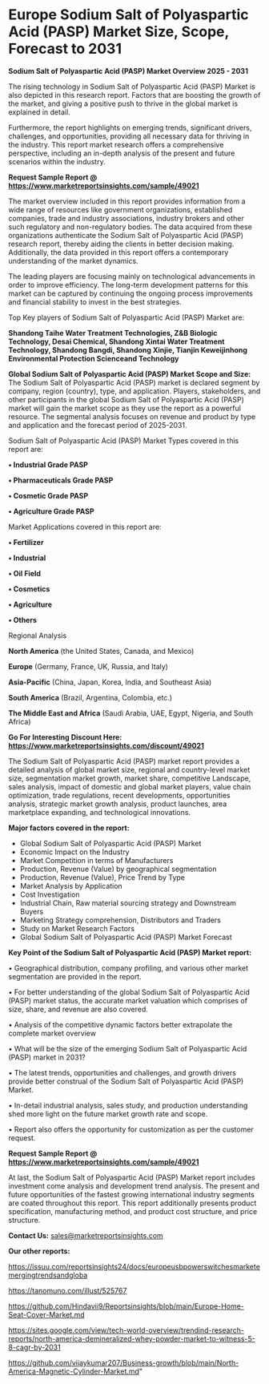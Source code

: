 # Europe Sodium Salt of Polyaspartic Acid (PASP) Market Size, Scope, Forecast to 2031

<Strong> Sodium Salt of Polyaspartic Acid (PASP) Market Overview 2025 - 2031</strong>

The rising technology in Sodium Salt of Polyaspartic Acid (PASP) Market is also depicted in this research report. Factors that are boosting the growth of the market, and giving a positive push to thrive in the global market is explained in detail.

Furthermore, the report highlights on emerging trends, significant drivers, challenges, and opportunities, providing all necessary data for thriving in the industry. This report market research offers a comprehensive perspective, including an in-depth analysis of the present and future scenarios within the industry.

<strong>Request Sample Report @ <a href=https://www.marketreportsinsights.com/sample/49021>https://www.marketreportsinsights.com/sample/49021</a></strong>

The market overview included in this report provides information from a wide range of resources like government organizations, established companies, trade and industry associations, industry brokers and other such regulatory and non-regulatory bodies. The data acquired from these organizations authenticate the Sodium Salt of Polyaspartic Acid (PASP) research report, thereby aiding the clients in better decision making. Additionally, the data provided in this report offers a contemporary understanding of the market dynamics.

The leading players are focusing mainly on technological advancements in order to improve efficiency. The long-term development patterns for this market can be captured by continuing the ongoing process improvements and financial stability to invest in the best strategies.

Top Key players of Sodium Salt of Polyaspartic Acid (PASP) Market are:

<strong>Shandong Taihe Water Treatment Technologies, Z&B Biologic Technology, Desai Chemical, Shandong Xintai Water Treatment Technology, Shandong Bangdi, Shandong Xinjie, Tianjin Keweijinhong Environmental Protection Scienceand Technology</strong>

<strong><b>Global Sodium Salt of Polyaspartic Acid (PASP) Market Scope and Size:</b></strong>
The Sodium Salt of Polyaspartic Acid (PASP) market is declared segment by company, region (country), type, and application. Players, stakeholders, and other participants in the global Sodium Salt of Polyaspartic Acid (PASP) market will gain the market scope as they use the report as a powerful resource. The segmental analysis focuses on revenue and product by type and application and the forecast period of 2025-2031.

Sodium Salt of Polyaspartic Acid (PASP) Market Types covered in this report are:

<strong>•  Industrial Grade PASP

•  Pharmaceuticals Grade PASP

•  Cosmetic Grade PASP

•  Agriculture Grade PASP</strong>

Market Applications covered in this report are:

<strong>•  Fertilizer

•  Industrial

•  Oil Field

•  Cosmetics

•  Agriculture

•  Others</strong> 

Regional Analysis

<strong>North America</strong> (the United States, Canada, and Mexico)

<strong>Europe</strong> (Germany, France, UK, Russia, and Italy)

<strong>Asia-Pacific</strong> (China, Japan, Korea, India, and Southeast Asia)

<strong>South America</strong> (Brazil, Argentina, Colombia, etc.)

<strong>The Middle East and Africa</strong> (Saudi Arabia, UAE, Egypt, Nigeria, and South Africa)

<strong>Go For Interesting Discount Here: <a href=https://www.marketreportsinsights.com/discount/49021>https://www.marketreportsinsights.com/discount/49021</a></strong>

The Sodium Salt of Polyaspartic Acid (PASP) market report provides a detailed analysis of global market size, regional and country-level market size, segmentation market growth, market share, competitive Landscape, sales analysis, impact of domestic and global market players, value chain optimization, trade regulations, recent developments, opportunities analysis, strategic market growth analysis, product launches, area marketplace expanding, and technological innovations.

<strong><b>Major factors covered in the report:</b></strong>
<ul>
  <li>Global Sodium Salt of Polyaspartic Acid (PASP) Market </li>
  <li>Economic Impact on the Industry</li>
  <li>Market Competition in terms of Manufacturers</li>
  <li>Production, Revenue (Value) by geographical segmentation</li>
  <li>Production, Revenue (Value), Price Trend by Type</li>
  <li>Market Analysis by Application</li>
  <li>Cost Investigation</li>
  <li>Industrial Chain, Raw material sourcing strategy and Downstream Buyers</li>
  <li>Marketing Strategy comprehension, Distributors and Traders</li>
  <li>Study on Market Research Factors</li>
  <li>Global Sodium Salt of Polyaspartic Acid (PASP) Market Forecast</li>
</ul>

<strong><b>Key Point of the Sodium Salt of Polyaspartic Acid (PASP) Market report:</b></strong>

• Geographical distribution, company profiling, and various other market segmentation are provided in the report.

• For better understanding of the global Sodium Salt of Polyaspartic Acid (PASP) market status, the accurate market valuation which comprises of size, share, and revenue are also covered.

• Analysis of the competitive dynamic factors better extrapolate the complete market overview

• What will be the size of the emerging Sodium Salt of Polyaspartic Acid (PASP) market in 2031?

• The latest trends, opportunities and challenges, and growth drivers provide better construal of the Sodium Salt of Polyaspartic Acid (PASP) Market.

• In-detail industrial analysis, sales study, and production understanding shed more light on the future market growth rate and scope.

• Report also offers the opportunity for customization as per the customer request.

<strong>Request Sample Report @ <a href=https://www.marketreportsinsights.com/sample/49021>https://www.marketreportsinsights.com/sample/49021</a></strong>

At last, the Sodium Salt of Polyaspartic Acid (PASP) Market report includes investment come analysis and development trend analysis. The present and future opportunities of the fastest growing international industry segments are coated throughout this report. This report additionally presents product specification, manufacturing method, and product cost structure, and price structure.

<strong>Contact Us:</strong>
sales@marketreportsinsights.com

<strong>Our other reports:</strong>

<a href=https://issuu.com/reportsinsights24/docs/europeusbpowerswitchesmarketemergingtrendsandgloba>https://issuu.com/reportsinsights24/docs/europeusbpowerswitchesmarketemergingtrendsandgloba</a>

<a href=https://tanomuno.com/illust/525767>https://tanomuno.com/illust/525767</a>

<a href=https://github.com/Hindavii9/Reportsinsights/blob/main/Europe-Home-Seat-Cover-Market.md>https://github.com/Hindavii9/Reportsinsights/blob/main/Europe-Home-Seat-Cover-Market.md</a>

<a href=https://sites.google.com/view/tech-world-overview/trendind-research-reports/north-america-demineralized-whey-powder-market-to-witness-5-8-cagr-by-2031>https://sites.google.com/view/tech-world-overview/trendind-research-reports/north-america-demineralized-whey-powder-market-to-witness-5-8-cagr-by-2031</a>

<a href=https://github.com/vijaykumar207/Business-growth/blob/main/North-America-Magnetic-Cylinder-Market.md>https://github.com/vijaykumar207/Business-growth/blob/main/North-America-Magnetic-Cylinder-Market.md</a>"
